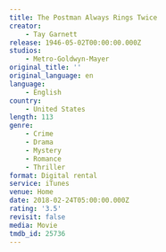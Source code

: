 ```yaml
---
title: The Postman Always Rings Twice
creator:
    - Tay Garnett
release: 1946-05-02T00:00:00.000Z
studios:
    - Metro-Goldwyn-Mayer
original_title: ''
original_language: en
language:
    - English
country:
    - United States
length: 113
genre:
    - Crime
    - Drama
    - Mystery
    - Romance
    - Thriller
format: Digital rental
service: iTunes
venue: Home
date: 2018-02-24T05:00:00.000Z
rating: '3.5'
revisit: false
media: Movie
tmdb_id: 25736
---
```



